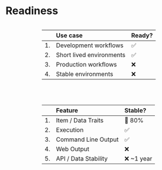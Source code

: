 # Readiness

<div style="display: flex; justify-content: center;"><div>
<div style="font-size: 1.5em; line-height: 1.75em;">

|    | Use case                 | Ready? |
|---:|:-------------------------|:-------|
| 1. | Development workflows    | ✅      |
| 2. | Short lived environments | ✅      |
| 3. | Production workflows     | ❌      |
| 4. | Stable environments      | ❌      |

<br />

|    | Feature              | Stable?   |
|---:|:---------------------|:----------|
| 1. | Item / Data Traits   | 🚧 80%     |
| 2. | Execution            | ✅         |
| 3. | Command Line Output  | ✅         |
| 4. | Web Output           | ❌         |
| 5. | API / Data Stability | ❌ ~1 year |

</div>
</div></div>
